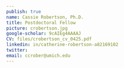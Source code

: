 ```yaml
---
publish: true
name: Cassie Robertson, Ph.D.
title: Postdoctoral Fellow
picture: crobertson.jpg
google-scholar: 9cAIEg4AAAAJ
CV: files/crobertson_cv_0425.pdf
linkedin: in/catherine-robertson-a82169102
twitter:
email: ccrober@umich.edu
---
```

